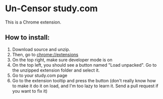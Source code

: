 # Un-Censor study.com
This is a Chrome extension.

## How to install: 

1. Download source and unzip.
2. Then, go to [chrome://extensions](chrome://extensions)
2. On the top right, make sure developer mode is on
3. On the top left, you should see a button named "Load unpacked". Go to the unzipped extension folder and select it.
4. Go to your study.com page
5. Go to the extension tooltip and press the button (don't really know how to make it do it on load, and I'm too lazy to learn it. Send a pull request if you want to fix it)
